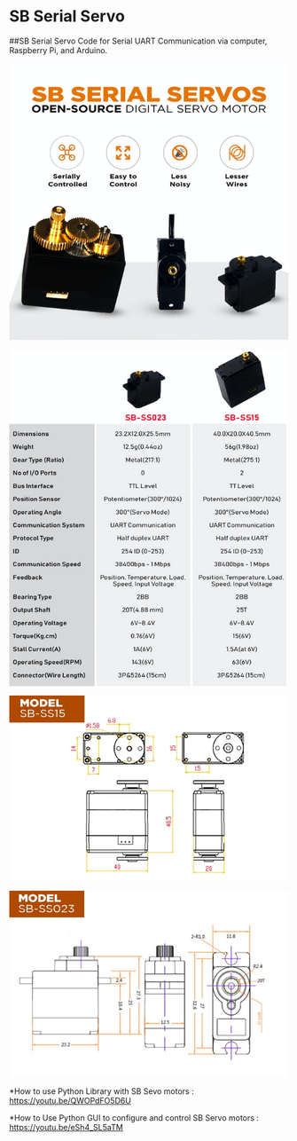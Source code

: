 # SB Serial Servo
##SB Serial Servo Code for Serial UART Communication via computer, Raspberry Pi, and Arduino.

![GitHub Features](/SB_Servo_GUI_Python/Images/SB_Servo_Features.jpg)

![GitHub Specifications](/SB_Servo_GUI_Python/Images/SB_Servo_Specs.jpg)

![GitHub Dimensions_015](/SB_Servo_GUI_Python/Images/SB_Servo_Dimensions_15.jpg)

![GitHub Dimensions_023](/SB_Servo_GUI_Python/Images/SB_Servo_Dimensions.jpg)

*How to use Python Library with SB Sevo motors : https://youtu.be/QWOPdFO5D6U

*How to Use Python GUI to configure and control SB Servo motors : https://youtu.be/eSh4_SL5aTM


